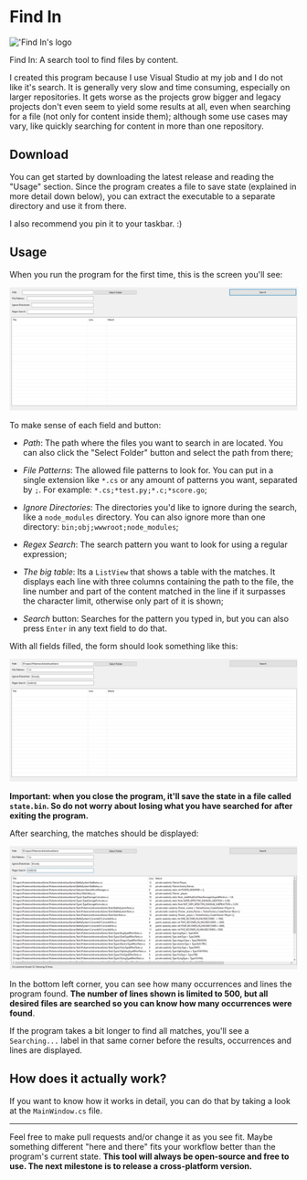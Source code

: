 # Find In

!['Find In's logo](Findin/findin.ico)

Find In: A search tool to find files by content.

I created this program because I use Visual Studio at my job and I do not like it's search. It is generally very slow and time consuming, especially on larger repositories. It gets worse as the projects grow bigger and legacy projects don't even seem to yield some results at all, even when searching for a file (not only for content inside them); although some use cases may vary, like quickly searching for content in more than one repository.

## Download

You can get started by downloading the latest release and reading the "Usage" section. Since the program creates a file to save state (explained in more detail down below), you can extract the executable to a separate directory and use it from there. 

I also recommend you pin it to your taskbar. :)

## Usage

When you run the program for the first time, this is the screen you'll see:

![A screenshot of the Initial Screen](DocsImages/InitialScreen.jpg)

To make sense of each field and button:

- *Path*: The path where the files you want to search in are located. You can also click the "Select Folder" button and select the path from there;

- *File Patterns*: The allowed file patterns to look for. You can put in a single extension like `*.cs` or any amount of patterns you want, separated by `;`. For example: `*.cs;*test.py;*.c;*score.go`;

- *Ignore Directories*: The directories you'd like to ignore during the search, like a `node_modules` directory. You can also ignore more than one directory: `bin;obj;wwwroot;node_modules`;

- *Regex Search*: The search pattern you want to look for using a regular expression;

- *The big table*: Its a `ListView` that shows a table with the matches. It displays each line with three columns containing the path to the file, the line number and part of the content matched in the line if it surpasses the character limit, otherwise only part of it is shown;

- *Search* button: Searches for the pattern you typed in, but you can also press `Enter` in any text field to do that.

With all fields filled, the form should look something like this:

![A screenshot of the initial screen with all fields filled](DocsImages/AllFieldsFilled.jpg)

**Important: when you close the program, it'll save the state in a file called `state.bin`. So do not worry about losing what you have searched for after exiting the program.**

After searching, the matches should be displayed:

![A screenshot of the program searching for matches](DocsImages/MatchesFound.jpg)

In the bottom left corner, you can see how many occurrences and lines the program found. **The number of lines shown is limited to 500, but all desired files are searched so you can know how many occurrences were found**.

If the program takes a bit longer to find all matches, you'll see a `Searching...` label in that same corner before the results, occurrences and lines are displayed.

## How does it actually work?

If you want to know how it works in detail, you can do that by taking a look at the `MainWindow.cs` file.

-----

Feel free to make pull requests and/or change it as you see fit. Maybe something different "here and there" fits your workflow better than the program's current state. **This tool will always be open-source and free to use. The next milestone is to release a cross-platform version.**
